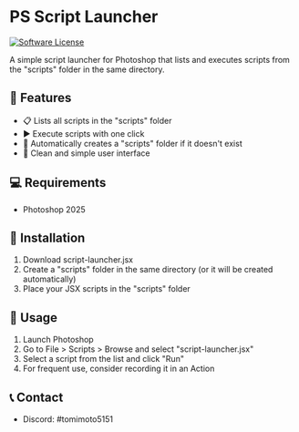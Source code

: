 # PS Script Launcher

[![Software License](https://img.shields.io/badge/license-MIT-brightgreen.svg)](LICENSE)

A simple script launcher for Photoshop that lists and executes scripts from the "scripts" folder in the same directory.

## 🚀 Features

- 📋 Lists all scripts in the "scripts" folder
- ▶️ Execute scripts with one click
- 📁 Automatically creates a "scripts" folder if it doesn't exist
- 🔄 Clean and simple user interface

## 💻 Requirements

- Photoshop 2025

## 🔧 Installation

1. Download script-launcher.jsx
2. Create a "scripts" folder in the same directory (or it will be created automatically)
3. Place your JSX scripts in the "scripts" folder

## 📱 Usage

1. Launch Photoshop
2. Go to File > Scripts > Browse and select "script-launcher.jsx"
3. Select a script from the list and click "Run"
4. For frequent use, consider recording it in an Action

## 📞 Contact

- Discord: #tomimoto5151
